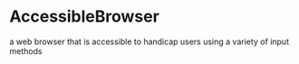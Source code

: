 # AccessibleBrowser
a web browser that is accessible to handicap users using a variety of input methods